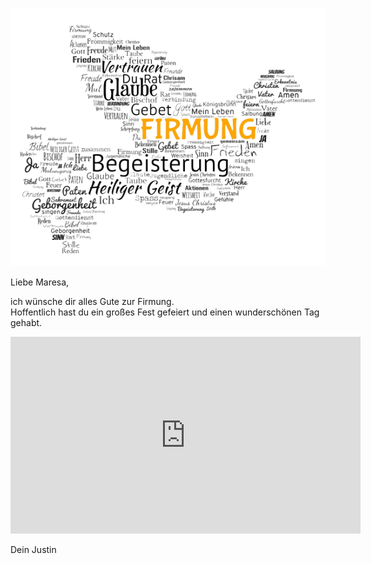 ![Bild](./Firmung.png)

Liebe Maresa,

ich wünsche dir alles Gute zur Firmung.<br/>
Hoffentlich hast du ein großes Fest gefeiert und einen wunderschönen Tag gehabt.<br/>

<iframe width="560" height="315" src="https://www.youtube.com/embed/fFqmzYwM1IQ?si=QYVRpvbtHo_02ldw" title="YouTube video player" frameborder="0" allow="accelerometer; autoplay; clipboard-write; encrypted-media; gyroscope; picture-in-picture; web-share" allowfullscreen></iframe>

Dein Justin
